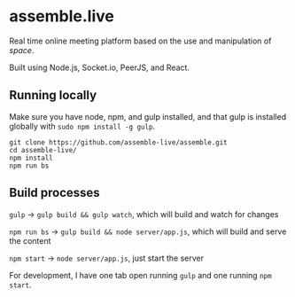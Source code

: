 # assemble.live

Real time online meeting platform based on the use and manipulation of *space*.

Built using Node.js, Socket.io, PeerJS, and React.

## Running locally

Make sure you have node, npm, and gulp installed, and that gulp is installed globally with `sudo npm install -g gulp`.

```
git clone https://github.com/assemble-live/assemble.git
cd assemble-live/
npm install
npm run bs
```

## Build processes

`gulp` -> `gulp build && gulp watch`, which will build and watch for changes

`npm run bs` -> `gulp build && node server/app.js`, which will build and serve the content

`npm start` -> `node server/app.js`, just start the server

For development, I have one tab open running `gulp` and one running `npm start`.
